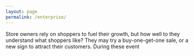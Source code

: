 ```yaml
---
layout: page
permalink: /enterprise/
---
```






Store owners rely on shoppers to fuel their growth, but how well to they understand what shoppers like? They may try a buy-one-get-one sale, or a new sign to attract their customers. During these event